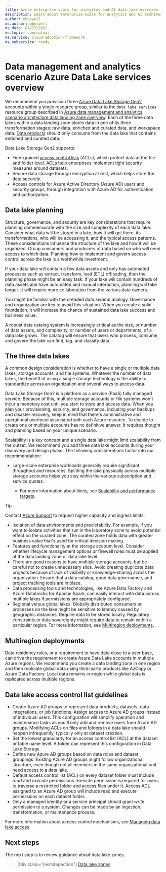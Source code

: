 ```yaml
---
title: Azure enterprise-scale for analytics and AI data lake overview
description: Learn about enterprise-scale for analytics and AI architecture data lake overview
author: mboswell
ms.author: mboswell
ms.date: 07/27/2021
ms.topic: conceptual
ms.service: cloud-adoption-framework
ms.subservice: ready
---
```


# Data management and analytics scenario Azure Data Lake services overview

We recommend you provision three [Azure Data Lake Storage Gen2](/azure/storage/blobs/data-lake-storage-introduction) accounts within a single resource group, similar to the `data lake services` resource group described in [Azure data management and analytics scenario architecture data landing zone overview](../architectures/data-landing-zone.md). Each of the three data lakes within a data landing zone stores data in one of its three transformation stages: raw data, enriched and curated data, and workspace data. [Data products](../architectures/data-landing-zone-data-products.md) should only consume from the data lake that contains enriched and curated data.

Data Lake Storage Gen2 supports:

- Fine-grained [access control lists](/azure/storage/blobs/data-lake-storage-access-control) (ACLs), which protect data at the file and folder level. ACLs help enterprises implement tight security measures around datasets.
- Secure data storage through encryption at rest, which helps store the data securely.
- Access controls for Azure Active Directory (Azure AD) users and security groups, through integration with Azure AD for authentication and authorization.

## Data lake planning

Structure, governance, and security are key considerations that require planning commensurate with the size and complexity of each data lake. Consider what data will be stored in a lake, how it will get there, its transformations, who will be accessing it, and the typical access patterns. These considerations influence the structure of the lake and how it will be organized. Group consumers and producers of data based on who will need access to which data. Planning how to implement and govern access control across the lake is a worthwhile investment.

If your data lake will contain a few data assets and only has automated processes such as extract, transform, load (ETL) offloading, then the planning phase might be an easy task. If your lake will contain hundreds of data assets and have automated and manual interaction, planning will take longer. It will require more collaboration from the various data owners.

You might be familiar with the dreaded *data swamp* analogy. Governance and organization are key to avoid this situation. When you create a solid foundation, it will increase the chance of sustained data lake success and business value.

A robust data catalog system is increasingly critical as the size, or number of data assets, and complexity, or number of users or departments, of a data lake grows. The catalog will ensure that users who process, consume, and govern the lake can find, tag, and classify data.

## The three data lakes

A common design consideration is whether to have a single or multiple data lakes, storage accounts, and file systems. Whatever the number of data lakes, the benefit of using a single storage technology is the ability to standardize across an organization and several ways to access data.

Data Lake Storage Gen2 is a platform as a service (PaaS) fully managed service. Because of this, multiple storage accounts or file systems won't incur a monetary cost until you start to store and access data. When you plan your provisioning, security, and governance, including your backups and disaster recovery, keep in mind that there's administrative and operational overhead associated with each Azure resource. To decide to create one or multiple accounts has no definitive answer. It requires thought and planning based on your unique scenario.

Scalability is a key concept and a single data lake might limit scalability from the outset. We recommend you add three data lake accounts during your discovery and design phase. The following considerations factor into our recommendation:

- Large-scale enterprise workloads generally require significant throughput and resources. Splitting the lake physically across multiple storage accounts helps you stay within the various subscription and service quotas.

  - For more information about limits, see [Scalability and performance targets](/azure/storage/common/scalability-targets-standard-account).

> [!TIP]
> Contact [Azure Support](https://azure.microsoft.com/support/faq/) to request higher capacity and ingress limits.

- Isolation of data environments and predictability. For example, if you want to isolate activities that run in the laboratory zone to avoid potential effect on the curated zone. The curated zone holds data with greater business value that's used for critical decision making.
- Features and functionality at the storage account level. Consider whether lifecycle management options or firewall rules must be applied at the data landing zone or data lake level.
- There are good reasons to have multiple storage accounts, but be careful not to create unnecessary silos. Avoid creating duplicate data projects because of lack of visibility or knowledge-sharing across the organization. Ensure that a data catalog, good data governance, and project tracking tools are in place.
- Data processing tools and technologies, like Azure Data Factory and Azure Databricks for Apache Spark, can easily interact with data across multiple lakes if permissions are appropriately configured.
- Regional versus global lakes. Globally distributed consumers or processes on the lake might be sensitive to latency caused by geographic distances. Require data to be stored locally. Regulatory constraints or data sovereignty might require data to remain within a particular region. For more information, see [Multiregion deployments](#multiregion-deployments).

## Multiregion deployments

Data residency rules, or a requirement to have data close to a user base, can drive the requirement to create Azure Data Lake accounts in multiple Azure regions. We recommend you create a data landing zone in one region and then replicate global data using third-party products like AzCopy or Azure Data Factory. Local data remains in-region while global data is replicated across multiple regions.

## Data lake access control list guidelines

- Create Azure AD groups to represent data products, datasets, data integrations, or job functions. Assign access to Azure AD groups instead of individual users. This configuration will simplify operation and maintenance tasks as you'll only add and remove users from Azure AD groups. Modifying ACLs on files and folders in a data lake should happen infrequently, typically only at dataset creation.
- Set the lowest granularity for an access control list (ACL) at the dataset or table name level. A folder can represent this configuration in Data Lake Storage.
- Define new Azure AD groups based on data roles and dataset groupings. Existing Azure AD groups might follow organizational structure, even though not all members in the same organizational unit need access to a data lake.
- Default access control list (ACL) on every dataset folder must include *read* and *execute* permissions. Execute permission is required for users to traverse a restricted folder and access files under it. Access ACL assigned to an Azure AD group will include read and execute permissions on each dataset folder.
- Only a managed identity or a service principal should grant *write* permission to a system. Changes can be made by an ingestion, transformation, or maintenance process.

For more information about access control mechanisms, see [Managing data lake access](./data-lake-access.md).

## Next steps

The next step is to review guidance about data lake zones.

> [!div class="nextstepaction"]
> [Data lake zones](./data-lake-services.md)
